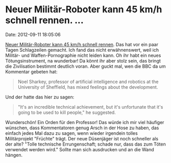 Neuer Militär-Roboter kann 45 km/h schnell rennen. \...
=======================================================

Date: 2012-09-11 18:05:06

[Neuer Militär-Roboter kann 45 km/h schnell
rennen](http://www.bbc.com/news/technology-19506130). Das hat vor ein
paar Tagen Schlagzeilen gemacht. Ich fand das nicht erwähnenswert, weil
ich Militär- und Waffen-Pornographie nicht leiden kann. Oh ihr habt ein
neues Tötungsinstrument, na wunderbar! Da könnt ihr aber stolz sein, das
bringt die Zivilisation bestimmt deutlich voran. Aber guckt mal, wen die
BBC da um Kommentar gebeten hat:

> Noel Sharkey, professor of artificial intelligence and robotics at the
> University of Sheffield, has mixed feelings about the development.

Und der hatte das hier zu sagen:

> \"It\'s an incredible technical achievement, but it\'s unfortunate
> that it\'s going to be used to kill people,\" he suggested.

Wunderschön! Ein Orden für den Professor! Das würde ich mir viel
häufiger wünschen, dass Kommentatoren genug Arsch in der Hose zu haben,
das einfach jedes Mal dazu zu sagen, wenn wieder irgendein tolles
Militärprojekt \"Früchte\" trägt. Der neue Düsenjäger ist noch schneller
als der alte? \"Tolle technische Errungenschaft; schade nur, dass das
zum Töten verwendet werden wird.\" Sollte man sich ausdrucken und an die
Wand hängen.
